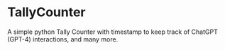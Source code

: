 # TallyCounter
A simple python Tally Counter with timestamp to keep track of ChatGPT (GPT-4) interactions, and many more.
